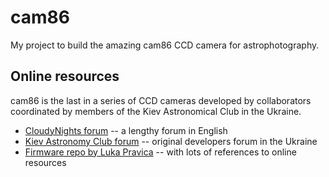 # cam86
My project to build the amazing cam86 CCD camera for astrophotography. 

## Online resources

cam86 is the last in a series of CCD cameras developed by collaborators coordinated by members of the Kiev Astronomical Club in the Ukraine. 

* [CloudyNights forum](https://www.cloudynights.com/topic/497530-diy-astro-ccd-16-bit-color-6mpx-camera/) -- a lengthy forum in English
* [Kiev Astronomy Club forum](http://www.astroclub.kiev.ua/forum/index.php?topic=28929.0) -- original developers forum in the Ukraine 
* [Firmware repo by Luka Pravica](https://github.com/axsdenied/cam86_fw) -- with lots of references to online resources


